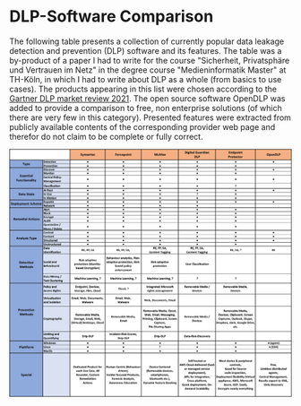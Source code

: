 # DLP-Software Comparison
The following table presents a collection of currently popular data leakage detection and prevention (DLP) software and its features. The table was a by-product of a paper I had to write for the course "Sicherheit, Privatsphäre und Vertrauen im Netz" in the degree course "Medieninformatik Master" at TH-Köln, in which I had to write about DLP as a whole (from basics to use cases). The products appearing in this list were chosen according to the [Gartner DLP market review 2021](https://www.gartner.com/reviews/market/enterprise-data-loss-prevention). The open source software OpenDLP was added to provide a comparison to free, non enterprise solutions (of which there are very few in this category). Presented features were extracted from publicly available contents of the corresponding provider web page and therefor do not claim to be complete or fully correct.

![DLP-Software Comparison](dlpTable.png)